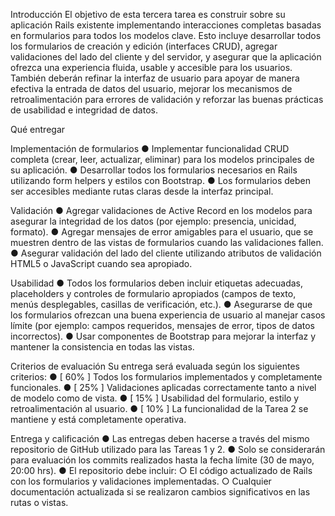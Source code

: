 Introducción
El objetivo de esta tercera tarea es construir sobre su aplicación Rails existente implementando interacciones completas basadas en formularios para todos los modelos clave. Esto incluye desarrollar todos los formularios de creación y edición (interfaces CRUD), agregar validaciones del lado del cliente y del servidor, y asegurar que la aplicación ofrezca una experiencia fluida, usable y accesible para los usuarios.
También deberán refinar la interfaz de usuario para apoyar de manera efectiva la entrada de datos del usuario, mejorar los mecanismos de retroalimentación para errores de validación y reforzar las buenas prácticas de usabilidad e integridad de datos.

Qué entregar

Implementación de formularios
● Implementar funcionalidad CRUD completa (crear, leer, actualizar, eliminar) para los modelos principales de su aplicación.
● Desarrollar todos los formularios necesarios en Rails utilizando form helpers y estilos con Bootstrap.
● Los formularios deben ser accesibles mediante rutas claras desde la interfaz principal.

Validación
● Agregar validaciones de Active Record en los modelos para asegurar la integridad de los datos (por ejemplo: presencia, unicidad, formato).
● Agregar mensajes de error amigables para el usuario, que se muestren dentro de las vistas de formularios cuando las validaciones fallen.
● Asegurar validación del lado del cliente utilizando atributos de validación HTML5 o JavaScript cuando sea apropiado.

Usabilidad
● Todos los formularios deben incluir etiquetas adecuadas, placeholders y controles de formulario apropiados (campos de texto, menús desplegables, casillas de verificación, etc.).
● Asegurarse de que los formularios ofrezcan una buena experiencia de usuario al manejar casos límite (por ejemplo: campos requeridos, mensajes de error, tipos de datos incorrectos).
● Usar componentes de Bootstrap para mejorar la interfaz y mantener la consistencia en todas las vistas.

Criterios de evaluación
Su entrega será evaluada según los siguientes criterios:
● [ 60% ] Todos los formularios implementados y completamente funcionales.
● [ 25% ] Validaciones aplicadas correctamente tanto a nivel de modelo como de vista.
● [ 15% ] Usabilidad del formulario, estilo y retroalimentación al usuario.
● [ 10% ] La funcionalidad de la Tarea 2 se mantiene y está completamente operativa.

Entrega y calificación
● Las entregas deben hacerse a través del mismo repositorio de GitHub utilizado para las Tareas 1 y 2.
● Solo se considerarán para evaluación los commits realizados hasta la fecha límite (30 de mayo, 20:00 hrs).
● El repositorio debe incluir:
○ El código actualizado de Rails con los formularios y validaciones implementadas.
○ Cualquier documentación actualizada si se realizaron cambios significativos en las rutas o vistas.
